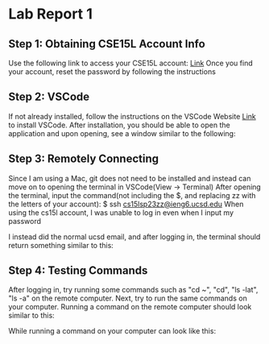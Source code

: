 # Lab Report 1
## Step 1: Obtaining CSE15L Account Info
Use the following link to access your CSE15L account:
[Link](https://sdacs.ucsd.edu/~icc/index.php)
Once you find your account, reset the password by following the instructions 

## Step 2: VSCode
If not already installed, follow the instructions on the VSCode Website [Link](https://code.visualstudio.com/) to install VSCode.
After installation, you should be able to open the application and upon opening, see a window similar to the following:


## Step 3: Remotely Connecting
Since I am using a Mac, git does not need to be installed and instead can move on to opening the terminal in VSCode(View -> Terminal)
After opening the terminal, input the command(not including the $, and replacing zz with the letters of your account):
$ ssh cs15lsp23zz@ieng6.ucsd.edu
When using the cs15l account, I was unable to log in even when I input my password

I instead did the normal ucsd email, and after logging in, the terminal should return something similar to this:


## Step 4: Testing Commands
After logging in, try running some commands such as "cd ~", "cd", "ls -lat", "ls -a" on the remote computer. Next, try to run the same commands on your computer. Running a command on the remote computer should look similar to this:

While running a command on your computer can look like this:

